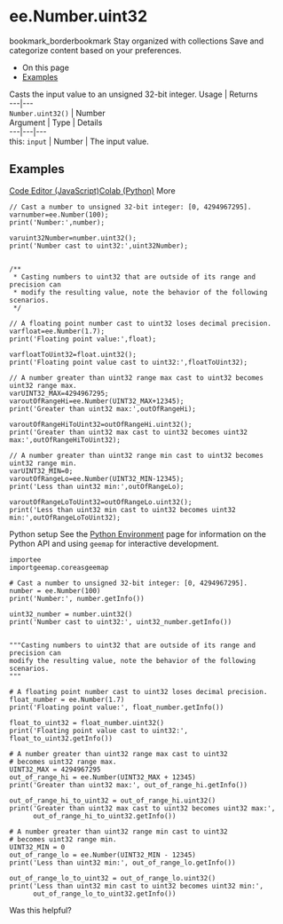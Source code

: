  
#  ee.Number.uint32
bookmark_borderbookmark Stay organized with collections  Save and categorize content based on your preferences.
  * On this page
  * [Examples](https://developers.google.com/earth-engine/apidocs/ee-number-uint32#examples)


Casts the input value to an unsigned 32-bit integer.
Usage | Returns  
---|---  
`Number.uint32()` | Number  
Argument | Type | Details  
---|---|---  
this: `input` | Number | The input value.  
## Examples
[Code Editor (JavaScript)](https://developers.google.com/earth-engine/apidocs/ee-number-uint32#code-editor-javascript-sample)[Colab (Python)](https://developers.google.com/earth-engine/apidocs/ee-number-uint32#colab-python-sample) More
```
// Cast a number to unsigned 32-bit integer: [0, 4294967295].
varnumber=ee.Number(100);
print('Number:',number);

varuint32Number=number.uint32();
print('Number cast to uint32:',uint32Number);


/**
 * Casting numbers to uint32 that are outside of its range and precision can
 * modify the resulting value, note the behavior of the following scenarios.
 */

// A floating point number cast to uint32 loses decimal precision.
varfloat=ee.Number(1.7);
print('Floating point value:',float);

varfloatToUint32=float.uint32();
print('Floating point value cast to uint32:',floatToUint32);

// A number greater than uint32 range max cast to uint32 becomes uint32 range max.
varUINT32_MAX=4294967295;
varoutOfRangeHi=ee.Number(UINT32_MAX+12345);
print('Greater than uint32 max:',outOfRangeHi);

varoutOfRangeHiToUint32=outOfRangeHi.uint32();
print('Greater than uint32 max cast to uint32 becomes uint32 max:',outOfRangeHiToUint32);

// A number greater than uint32 range min cast to uint32 becomes uint32 range min.
varUINT32_MIN=0;
varoutOfRangeLo=ee.Number(UINT32_MIN-12345);
print('Less than uint32 min:',outOfRangeLo);

varoutOfRangeLoToUint32=outOfRangeLo.uint32();
print('Less than uint32 min cast to uint32 becomes uint32 min:',outOfRangeLoToUint32);
```
Python setup
See the [ Python Environment](https://developers.google.com/earth-engine/guides/python_install) page for information on the Python API and using `geemap` for interactive development.
```
importee
importgeemap.coreasgeemap
```
```
# Cast a number to unsigned 32-bit integer: [0, 4294967295].
number = ee.Number(100)
print('Number:', number.getInfo())

uint32_number = number.uint32()
print('Number cast to uint32:', uint32_number.getInfo())


"""Casting numbers to uint32 that are outside of its range and precision can
modify the resulting value, note the behavior of the following scenarios.
"""

# A floating point number cast to uint32 loses decimal precision.
float_number = ee.Number(1.7)
print('Floating point value:', float_number.getInfo())

float_to_uint32 = float_number.uint32()
print('Floating point value cast to uint32:', float_to_uint32.getInfo())

# A number greater than uint32 range max cast to uint32
# becomes uint32 range max.
UINT32_MAX = 4294967295
out_of_range_hi = ee.Number(UINT32_MAX + 12345)
print('Greater than uint32 max:', out_of_range_hi.getInfo())

out_of_range_hi_to_uint32 = out_of_range_hi.uint32()
print('Greater than uint32 max cast to uint32 becomes uint32 max:',
      out_of_range_hi_to_uint32.getInfo())

# A number greater than uint32 range min cast to uint32
# becomes uint32 range min.
UINT32_MIN = 0
out_of_range_lo = ee.Number(UINT32_MIN - 12345)
print('Less than uint32 min:', out_of_range_lo.getInfo())

out_of_range_lo_to_uint32 = out_of_range_lo.uint32()
print('Less than uint32 min cast to uint32 becomes uint32 min:',
      out_of_range_lo_to_uint32.getInfo())
```

Was this helpful?
